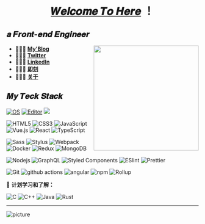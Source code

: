 
<h1 align="center"><a href="https://www.huixinglaile.com">𝑾𝒆𝒍𝒄𝒐𝒎𝒆 𝑻𝒐 𝑯𝒆𝒓𝒆</a> ！</h1>


## 𝒂 𝑭𝒓𝒐𝒏𝒕-𝒆𝒏𝒅 𝑬𝒏𝒈𝒊𝒏𝒆𝒆𝒓

<a href="https://www.huixinglaile.com"><img src="https://media.giphy.com/media/SWoSkN6DxTszqIKEqv/giphy.gif" align="right" height="275" /></a>
 - 👨🏻‍💻 <strong><a href="https://www.huixinglaile.com">My'Blog</a></strong>
 - 👨🏻‍💻 <strong><a href="https://twitter.com/Wyatt404n">Twitter</a></strong>
 - 👨🏻‍💻 <strong><a href="https://www.linkedin.com/in/wyatt-smith-a5377510b/">LinkedIn</a></strong>
 - 👨🏻‍💻 <strong><a href="https://okjk.co/9PgdtW">即刻</a></strong>
 - 👨🏻‍💻 <strong><a href="https://www.huixinglaile.com/about/">关于</a></strong>
   

## 𝑴𝒚 𝑻𝒆𝒄𝒌 𝑺𝒕𝒂𝒄𝒌

[![OS](https://img.shields.io/badge/OS-Linux-informational?style=flat-square&logo=linux&logoColor=white)](https://en.wikipedia.org/wiki/Linux)
[![Editor](https://img.shields.io/badge/Editor-VSCode-blue?style=flat-square&logo=visual-studio-code&logoColor=white)](https://code.visualstudio.com/)
[![](https://img.shields.io/website?color=0ab9e6&style=flat-square&up_message=alili.tech&url=https%3a%2f%2falili.tech)](https://huixinglaile.com)

![HTML5](https://img.shields.io/badge/-HTML5-%23E44D27?style=flat-square&logo=html5&logoColor=ffffff)
![CSS3](https://img.shields.io/badge/-CSS3-%231572B6?style=flat-square&logo=css3)
![JavaScript](https://img.shields.io/badge/-JavaScript-%23F7DF1C?style=flat-square&logo=javascript&logoColor=000000&labelColor=%23F7DF1C&color=%23FFCE5A)
![Vue.js](https://img.shields.io/badge/-Vue.js-%232c3e50?style=flat-square&logo=Vue.js)
<img alt="React" src="https://img.shields.io/badge/-React-45b8d8?style=flat-square&logo=react&logoColor=white" />
<img alt="TypeScript" src="https://img.shields.io/badge/-TypeScript-007ACC?style=flat-square&logo=typescript&logoColor=white" />

![Sass](https://img.shields.io/badge/-Sass-%23CC6699?style=flat-square&logo=sass&logoColor=ffffff)
![Stylus](https://img.shields.io/badge/-Stylus-%23333333?style=flat-square&logo=stylus)
![Webpack](https://img.shields.io/badge/-Webpack-%232C3A42?style=flat-square&logo=webpack)
<img alt="Docker" src="https://img.shields.io/badge/-Docker-46a2f1?style=flat-square&logo=docker&logoColor=white" />
<img alt="Redux" src="https://img.shields.io/badge/-Redux-764ABC?style=flat-square&logo=redux&logoColor=white" />
<img alt="MongoDB" src="https://img.shields.io/badge/-MongoDB-13aa52?style=flat-square&logo=mongodb&logoColor=white" />

![Nodejs](https://img.shields.io/badge/-Nodejs-43853d?style=flat-square&logo=Node.js&logoColor=white)
<img alt="GraphQL" src="https://img.shields.io/badge/-GraphQL-E10098?style=flat-square&logo=graphql&logoColor=white" />
<img alt="Styled Components" src="https://img.shields.io/badge/-Styled_Components-db7092?style=flat-square&logo=styled-components&logoColor=white" />
![ESlint](https://img.shields.io/badge/-ESLint-%234B32C3?style=flat-square&logo=eslint)
<img alt="Prettier" src="https://img.shields.io/badge/-Prettier-F7B93E?style=flat-square&logo=prettier&logoColor=white" />

![Git](https://img.shields.io/badge/-Git-%23F05032?style=flat-square&logo=git&logoColor=%23ffffff)
<img alt="github actions" src="https://img.shields.io/badge/-Github_Actions-2088FF?style=flat-square&logo=github-actions&logoColor=white" />
<img alt="angular" src="https://img.shields.io/badge/-Angular-DD0031?style=flat-square&logo=angular&logoColor=white" />
<img alt="npm" src="https://img.shields.io/badge/-NPM-CB3837?style=flat-square&logo=npm&logoColor=white" />
<img alt="Rollup" src="https://img.shields.io/badge/-Rollup-EC4A3F?style=flat-square&logo=rollup.js&logoColor=white" />

🧠 <strong>计划学习和了解：</strong>

![C](https://img.shields.io/badge/c-%2300599C.svg?style=flat-square&logo=c&logoColor=white)
![C++](https://img.shields.io/badge/-C++-00599C?style=flat-square&logo=c)
![Java](https://img.shields.io/badge/-java-yellow?style=flat-square&logo=java)
![Rust](https://img.shields.io/badge/Rust-2E67D3.svg?style=style=flat-square&logo=rust&logoColor=white)

****

![picture](https://raw.githubusercontent.com/saadeghi/saadeghi/master/dino.gif)

